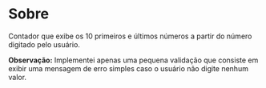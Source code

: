 # Sobre

Contador que exibe os 10 primeiros e últimos números a partir do número digitado pelo usuário.

**Observação:** Implementei apenas uma pequena validação que consiste em exibir uma mensagem de erro simples caso o usuário não digite nenhum valor.